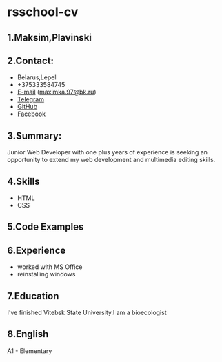 # rsschool-cv

## 1.Maksim,Plavinski

## 2.Contact:

- Belarus,Lepel
- +375333584745
- [E-mail](https://maximka.97@bk.ru) (maximka.97@bk.ru)
- [Telegram](https://t.me/ba9zai)
- [GitHub](https://github.com/ba9zai)
- [Facebook](https://www.facebook.com/profile.php?id=100009390053514)

## 3.Summary:

Junior Web Developer with one plus years of experience is seeking an opportunity to extend my web development and multimedia editing skills.

## 4.Skills

- HTML
- CSS

## 5.Code Examples

## 6.Experience

- worked with MS Office
- reinstalling windows

## 7.Education

I've finished Vitebsk State University.I am a bioecologist

## 8.English

A1 - Elementary
